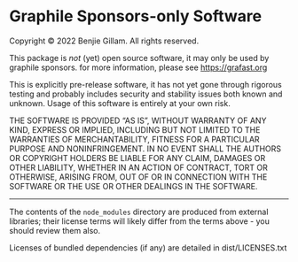 # Graphile Sponsors-only Software

Copyright © 2022 Benjie Gillam. All rights reserved.

This package is _not_ (yet) open source software, it may only be used by
graphile sponsors. for more information, please see https://grafast.org

This is explicitly pre-release software, it has not yet gone through rigorous
testing and probably includes security and stability issues both known and
unknown. Usage of this software is entirely at your own risk.

THE SOFTWARE IS PROVIDED “AS IS”, WITHOUT WARRANTY OF ANY KIND, EXPRESS OR
IMPLIED, INCLUDING BUT NOT LIMITED TO THE WARRANTIES OF MERCHANTABILITY,
FITNESS FOR A PARTICULAR PURPOSE AND NONINFRINGEMENT. IN NO EVENT SHALL THE
AUTHORS OR COPYRIGHT HOLDERS BE LIABLE FOR ANY CLAIM, DAMAGES OR OTHER
LIABILITY, WHETHER IN AN ACTION OF CONTRACT, TORT OR OTHERWISE, ARISING FROM,
OUT OF OR IN CONNECTION WITH THE SOFTWARE OR THE USE OR OTHER DEALINGS IN THE
SOFTWARE.

---

The contents of the `node_modules` directory are produced from external
libraries; their license terms will likely differ from the terms above - you
should review them also.

Licenses of bundled dependencies (if any) are detailed in dist/LICENSES.txt
